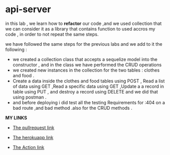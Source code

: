 # api-server

in this lab , we learn how to **refactor** our code ,and we used collection that we can consider it as a library 
that contains function to used accros my code , in order to not repeat the same steps. 

we have followed the same steps for the previous labs and we add to it the following :

- we created a collection class that accepts a sequelize model into the constructor , and in the class we have performed the  CRUD operations
- we created new instances in the collection for the two tables : clothes and food .
- Create a data inside the clothes and food tables using POST , Read a list of data using GET ,Read a specific data using GET ,Update a a record in table using PUT , and destroy a record using DELETE and we did that using postman .
- and before deploying i did test all  the testing Requirements for :404 on a bad route ,and bad method .also for the CRUD methods .

**MY LINKS**


- [The pullrequest link](https://github.com/neveenaburomman/api-server/pulls)

- [The herokuapp link](https://api-server-neveen.herokuapp.com/)

- [The Action link](https://github.com/neveenaburomman/api-server/actions)
